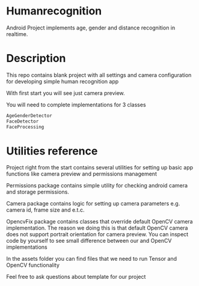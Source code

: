 # Humanrecognition

Android Project implements age, gender and distance recognition in realtime.

# Description

This repo contains blank project with all settings and camera configuration for developing simple human recognition app

With first start you will see just camera preview. 

You will need to complete implementations for 3 classes

```kotlin
AgeGenderDetector
FaceDetector
FaceProcessing
```

# Utilities reference

Project right from the start contains several utilities for setting up basic app functions like camera preview and permissions management

Permissions package contains simple utility for checking android camera and storage permissions.

Camera package contains logic for setting up camera parameters e.g. camera id, frame size and e.t.c.

OpencvFix package contains classes that override default OpenCV camera implementation. The reason we doing this is that default OpenCV camera does not support portrait orientation for camera preview. You can inspect code by yourself to see small difference between our and OpenCV implementations

In the assets folder you can find files that we need to run Tensor and OpenCV functionality

Feel free to ask questions about template for our project


